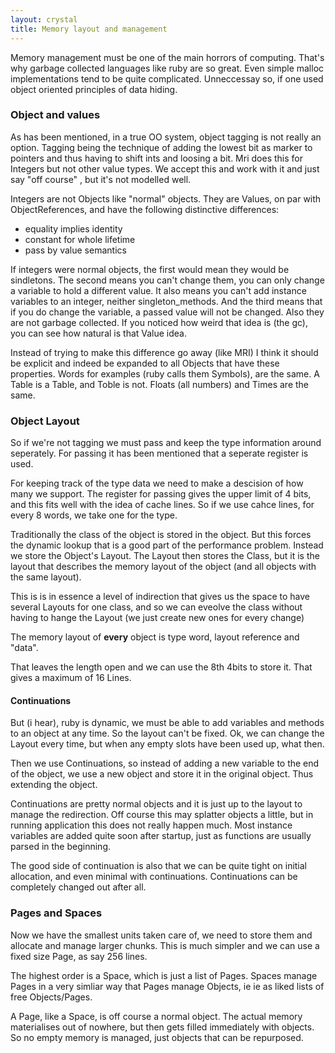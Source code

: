 ```yaml
---
layout: crystal
title: Memory layout and management
---
```


Memory management must be one of the main horrors of computing. That's why garbage collected languages like ruby are so great. Even simple malloc implementations tend to be quite complicated. Unneccessay so, if one used object oriented principles of data hiding.

### Object and values

As has been mentioned, in a true OO system, object tagging is not really an option. Tagging being the technique of adding the lowest bit as marker to pointers and thus having to shift ints and loosing a bit. Mri does this for Integers but not other value types. We accept this and work with it and just say "off course" , but it's not modelled well.

Integers are not Objects like "normal" objects. They are Values, on par with ObjectReferences, and have the following distinctive differences:

- equality implies identity
- constant for whole lifetime
- pass by value semantics

If integers were normal objects, the first would mean they would be sindletons. The second means you can't change them, you can only change a variable to hold a different value. It also means you can't add instance variables to an integer, neither singleton_methods. And the third means that if you do change the variable, a passed value will not be changed. Also they are not garbage collected. If you noticed how weird that idea is (the gc), you can see how natural is that Value idea.

Instead of trying to make this difference go away (like MRI) I think it should be explicit and indeed be expanded to all Objects that have these properties. Words for examples (ruby calls them Symbols), are the same. A Table is a Table, and Toble is not. Floats (all numbers) and Times are the same.

### Object Layout

So if we're not tagging we must pass and keep the type information around seperately. For passing it has been mentioned that a seperate register is used.

For keeping track of the type data we need to make a descision of how many we support. The register for passing gives the upper limit of 4 bits, and this fits well with the idea of cache lines. So if we use cahce lines, for every 8 words, we take one for the type.

Traditionally the class of the object is stored in the object. But this forces the dynamic lookup that is a good part of the performance problem. Instead we store the Object's Layout. The Layout then stores the Class, but it is the layout that describes the memory layout of the object (and all objects with the same layout).

This is is in essence a level of indirection that gives us the space to have several Layouts for one class, and so we can eveolve the class without having to hange the Layout (we just create new ones for every change)

The memory layout of **every** object is type word, layout reference and "data".

That leaves the length open and we can use the 8th 4bits to store it. That gives a maximum of 16 Lines.

#### Continuations

But (i hear), ruby is dynamic, we must be able to add variables and methods to an object at any time. So the layout can't 
be fixed. Ok, we can change the Layout every time, but when any empty slots have been used up, what then. 

Then we use Continuations, so instead of adding a new variable to the end of the object, we use a new object and store it
in the original object. Thus extending the object.

Continuations are pretty normal objects and it is just up to the layout to manage the redirection.
Off course this may splatter objects a little, but in running application this does not really happen much. Most instance variables are added quite soon after startup, just as functions are usually parsed in the beginning.

The good side of continuation is also that we can be quite tight on initial allocation, and even minimal with continuations. Continuations can be completely changed out after all. 

### Pages and Spaces

Now we have the smallest units taken care of, we need to store them and allocate and manage larger chunks. This is much 
simpler and we can use a fixed size Page, as say 256 lines.

The highest order is a Space, which is just a list of Pages. Spaces manage Pages in a very simliar way that Pages manage Objects, ie ie as liked lists of free Objects/Pages. 

A Page, like a Space, is off course a normal object. The actual memory materialises out of nowhere, but then gets 
filled immediately with objects. So no empty memory is managed, just objects that can be repurposed.
